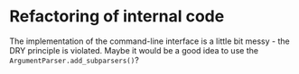 Refactoring of internal code
============================
The implementation of the command-line interface is a little bit messy - the DRY principle is violated. Maybe it would be a good idea to use the `ArgumentParser.add_subparsers()`?
